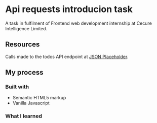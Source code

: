# Api requests introducion task

A task in fulfilment of Frontend web development internship at Cecure Intelligence Limited.

## Resources

Calls made to the todos API endpoint at [JSON Placeholder](https://jsonplaceholder.typicode.com/).

## My process

### Built with

- Semantic HTML5 markup
- Vanilla Javascript

### What I learned
